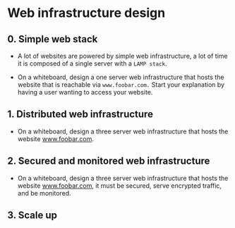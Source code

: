 # Web infrastructure design

## 0. Simple web stack
- A lot of websites are powered by simple web infrastructure, a lot of time it is composed of a single server with a `LAMP stack`.

- On a whiteboard, design a one server web infrastructure that hosts the website that is reachable via `www.foobar.com.` Start your explanation by having a user wanting to access your website.

## 1. Distributed web infrastructure
- On a whiteboard, design a three server web infrastructure that hosts the website www.foobar.com.

## 2. Secured and monitored web infrastructure
- On a whiteboard, design a three server web infrastructure that hosts the website www.foobar.com, it must be secured, serve encrypted traffic, and be monitored.

## 3. Scale up